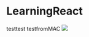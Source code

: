 # LearningReact

testtest
testfromMAC
[![](https://cdn.icon-icons.com/icons2/2351/PNG/512/logo_github_icon_143196.png)](https://github.com/gutpdn)
